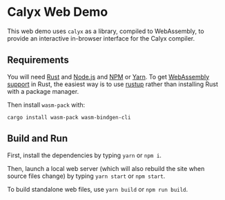 # Calyx Web Demo

This web demo uses `calyx` as a library, compiled to WebAssembly, to provide an
interactive in-browser interface for the Calyx compiler.

## Requirements

You will need [Rust][] and [Node.js][] and [NPM][] or [Yarn][].
To get [WebAssembly support][wasm-qs] in Rust, the easiest way is to use [rustup][] rather than installing Rust with a package manager.

Then install `wasm-pack` with:

```shell
cargo install wasm-pack wasm-bindgen-cli
```

## Build and Run

First, install the dependencies by typing `yarn` or `npm i`.

Then, launch a local web server (which will also rebuild the site when source files change) by typing `yarn start` or `npm start`.

To build standalone web files, use `yarn build` or `npm run build`.

[rust]: https://www.rust-lang.org/install.html
[Node.js]: https://nodejs.org/en/
[npm]: https://nodejs.org/en/
[yarn]: https://yarnpkg.com
[wasm-qs]: https://rustwasm.github.io/docs/wasm-pack/quickstart.html
[rustup]: https://rustup.rs
